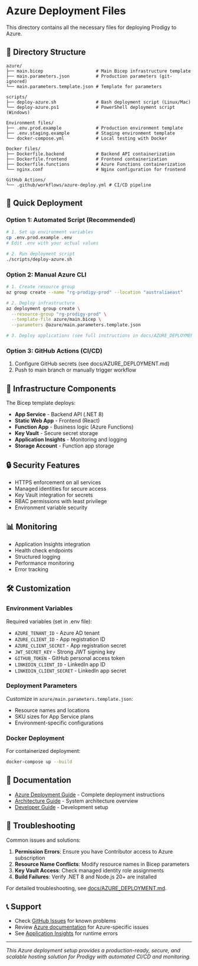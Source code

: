 # Azure Deployment Files

This directory contains all the necessary files for deploying Prodigy to Azure.

## 📁 Directory Structure

```
azure/
├── main.bicep                    # Main Bicep infrastructure template
├── main.parameters.json          # Production parameters (git-ignored)
└── main.parameters.template.json # Template for parameters

scripts/
├── deploy-azure.sh               # Bash deployment script (Linux/Mac)
└── deploy-azure.ps1              # PowerShell deployment script (Windows)

Environment files/
├── .env.prod.example             # Production environment template
├── .env.staging.example          # Staging environment template
└── docker-compose.yml            # Local testing with Docker

Docker files/
├── Dockerfile.backend            # Backend API containerization
├── Dockerfile.frontend           # Frontend containerization
├── Dockerfile.functions          # Azure Functions containerization
└── nginx.conf                    # Nginx configuration for frontend

GitHub Actions/
└── .github/workflows/azure-deploy.yml # CI/CD pipeline
```

## 🚀 Quick Deployment

### Option 1: Automated Script (Recommended)

```bash
# 1. Set up environment variables
cp .env.prod.example .env
# Edit .env with your actual values

# 2. Run deployment script
./scripts/deploy-azure.sh
```

### Option 2: Manual Azure CLI

```bash
# 1. Create resource group
az group create --name "rg-prodigy-prod" --location "australiaeast"

# 2. Deploy infrastructure
az deployment group create \
  --resource-group "rg-prodigy-prod" \
  --template-file azure/main.bicep \
  --parameters @azure/main.parameters.template.json

# 3. Deploy applications (see full instructions in docs/AZURE_DEPLOYMENT.md)
```

### Option 3: GitHub Actions (CI/CD)

1. Configure GitHub secrets (see docs/AZURE_DEPLOYMENT.md)
2. Push to main branch or manually trigger workflow

## 🔧 Infrastructure Components

The Bicep template deploys:

- **App Service** - Backend API (.NET 8)
- **Static Web App** - Frontend (React)
- **Function App** - Business logic (Azure Functions)
- **Key Vault** - Secure secret storage
- **Application Insights** - Monitoring and logging
- **Storage Account** - Function app storage

## 🔒 Security Features

- HTTPS enforcement on all services
- Managed identities for secure access
- Key Vault integration for secrets
- RBAC permissions with least privilege
- Environment variable security

## 📊 Monitoring

- Application Insights integration
- Health check endpoints
- Structured logging
- Performance monitoring
- Error tracking

## 🛠️ Customization

### Environment Variables

Required variables (set in .env file):
- `AZURE_TENANT_ID` - Azure AD tenant
- `AZURE_CLIENT_ID` - App registration ID
- `AZURE_CLIENT_SECRET` - App registration secret
- `JWT_SECRET_KEY` - Strong JWT signing key
- `GITHUB_TOKEN` - GitHub personal access token
- `LINKEDIN_CLIENT_ID` - LinkedIn app ID
- `LINKEDIN_CLIENT_SECRET` - LinkedIn app secret

### Deployment Parameters

Customize in `azure/main.parameters.template.json`:
- Resource names and locations
- SKU sizes for App Service plans
- Environment-specific configurations

### Docker Deployment

For containerized deployment:
```bash
docker-compose up --build
```

## 📖 Documentation

- [Azure Deployment Guide](../docs/AZURE_DEPLOYMENT.md) - Complete deployment instructions
- [Architecture Guide](../docs/ARCHITECTURE.md) - System architecture overview
- [Developer Guide](../docs/DEVELOPER_GUIDE.md) - Development setup

## 🔧 Troubleshooting

Common issues and solutions:

1. **Permission Errors**: Ensure you have Contributor access to Azure subscription
2. **Resource Name Conflicts**: Modify resource names in Bicep parameters
3. **Key Vault Access**: Check managed identity role assignments
4. **Build Failures**: Verify .NET 8 and Node.js 20+ are installed

For detailed troubleshooting, see [docs/AZURE_DEPLOYMENT.md](../docs/AZURE_DEPLOYMENT.md).

## 📞 Support

- Check [GitHub Issues](https://github.com/LukeDuffy98/Prodigy/issues) for known problems
- Review [Azure documentation](https://docs.microsoft.com/en-us/azure/) for Azure-specific issues
- See [Application Insights](https://portal.azure.com) for runtime errors

---

*This Azure deployment setup provides a production-ready, secure, and scalable hosting solution for Prodigy with automated CI/CD and monitoring.*